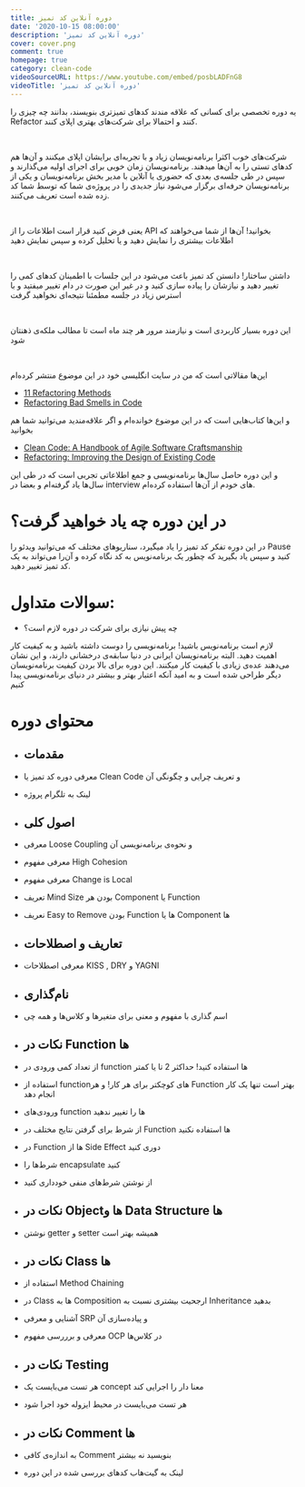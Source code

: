 ```yaml
---
title: دوره آنلاین کد تمیز
date: '2020-10-15 08:00:00'
description: 'دوره آنلاین کد تمیز'
cover: cover.png
comment: true
homepage: true
category: clean-code
videoSourceURL: https://www.youtube.com/embed/posbLADFnG8
videoTitle: 'دوره آنلاین کد تمیز'
---
```


یه دوره تخصصی برای کسانی که علاقه مندند کد‌های تمیزتری بنویسند، بدانند چه چیزی را Refactor کنند و احتمالا برای شرکت‌های بهتری اپلای کنند.

<br />

شرکت‌های خوب اکثرا برنامه‌نویسان زیاد و با تجربه‌ای برایشان اپلای میکنند و آن‌ها هم کد‌های تستی را به آن‌ها میدهند. برنامه‌نویسان زمان خوبی برای اجرای اولیه می‌گذارند و سپس در طی جلسه‌ی بعدی که حضوری یا آنلاین با مدیر بخش برنامه‌نویسان و یکی از برنامه‌نویسان حرفه‌ای برگزار می‌شود نیاز جدیدی را در پروژه‌ی شما که توسط شما کد زده شده است تعریف می‌کنند.

<br />

یعنی فرض کنید قرار است اطلاعات را از API بخوانید! آن‌ها از شما می‌خواهند که اطلاعات بیشتری را نمایش دهید و یا تحلیل کرده و سپس نمایش دهید

<br />

داشتن ساختار! دانستن کد تمیز باعث می‌شود در این جلسات با اطمینان کد‌های کمی را تغییر دهید و نیازشان را پیاده ‌سازی کنید و در غیر این صورت در دام تغییر میفتید و با استرس زیاد در جلسه مطمئنا نتیجه‌ای نخواهید گرفت

<br />

این دوره بسیار کاربردی‌ است و نیازمند مرور هر چند ماه است تا مطالب ملکه‌ی ذهنتان شود

<br />

این‌ها مقالاتی است که من در سایت انگلیسی خود در این موضوع منتشر کرده‌ام

<div class="ltr">

- [11 Refactoring Methods](https://ehsangazar.com/11-refactoring-methods-197a3921a196)
- [Refactoring Bad Smells in Code](https://ehsangazar.com/refactoring-bad-smells-in-code-8c8eccad9833)

</div>

و این‌ها کتاب‌هایی است که در این موضوع خوانده‌ام و اگر علاقه‌مندید می‌توانید شما هم بخوانید

<div class="ltr">

- [Clean Code: A Handbook of Agile Software Craftsmanship
  ](https://www.goodreads.com/book/show/3735293-clean-code)
- [Refactoring: Improving the Design of Existing Code
  ](https://www.goodreads.com/book/show/44936.Refactoring?ac=1&from_search=true&qid=IbBJGCdTUJ&rank=1)

</div>

و این دوره حاصل سال‌ها برنامه‌نویسی و جمع اطلاعاتی تجربی است که در طی این سال‌ها یاد گرفته‌ام و بعضا در interview های خودم از آن‌ها استفاده کرده‌ام.

# در این دوره چه یاد خواهید گرفت؟

در این دوره تفکر کد تمیز را یاد میگیرد، سناریو‌های مختلف که می‌توانید ویدئو را Pause کنید و سپس یاد بگیرید که چطور یک برنامه‌نویس به کد نگاه کرده و آن‌را می‌تواند به یک کد تمیز تغییر دهید.

# سوالات متداول:

- چه پیش‌ نیازی برای شرکت در دوره لازم است؟

لازم است برنامه‌نویس باشید! برنامه‌نویسی را دوست داشته باشید و به کیفیت کار اهمیت دهید. البته برنامه‌نویسان ایرانی در دنیا سابقه‌ی درخشانی دارند، و این نشان می‌دهند عده‌ی زیادی با کیفیت کار میکنند. این دوره برای بالا بردن کیفیت برنامه‌نویسان دیگر طراحی شده است و به امید آنکه اعتبار بهتر و بیشتر در دنیای برنامه‌نویسی پیدا کنیم

# محتوای دوره

<div class="course-items">

- ## مقدمات

- معرفی دوره کد تمیز یا Clean Code و تعریف چرایی و چگونگی آن
- لینک به تلگرام پروژه

- ## اصول کلی

- معرفی Loose Coupling و نحوه‌ی برنامه‌نویسی آن
- معرفی مفهوم High Cohesion
- معرفی مفهوم Change is Local
- تعریف Mind Size بودن هر Component یا Function
- نعریف Easy to Remove بودن Function ها یا Component ها

- ## تعاریف و اصطلاحات

- معرفی اصطلاحات KISS , DRY و YAGNI

- ## نام‌گذاری

- اسم گذاری با مفهوم و معنی برای متغیر‌ها و کلاس‌ها و همه چی

- ## نکات در Function ‌ها

- از تعداد کمی ورودی در function ها استفاده کنید! حداکثر 2 تا یا کمتر
- استفاده از functionهای کوچکتر برای هر کار! و هر Function بهتر است تنها یک کار انجام دهد
- ورودی‌های function ها را تغییر ندهید
- از شرط برای گرفتن نتایج مختلف در Function ها استفاده نکنید
- در Function ها از Side Effect دوری کنید
- شرط‌ها را encapsulate کنید
- از نوشتن شرط‌های منفی خودداری کنید

- ## نکات در Objectها و Data Structure ‌ها

- نوشتن getter و setter همیشه بهتر است

- ## نکات در Class ها

- استفاده از Method Chaining
- در Class ها به Composition ارجحیت بیشتری نسبت به Inheritance بدهید
- آشنایی و معرفی SRP و پیاده‌سازی آن
- معرفی و برررسی مفهوم OCP در کلاس‌ها

- ## نکات در Testing

- هر تست می‌بایست یک concept معنا دار را اجرایی کند
- هر تست می‌بایست در محیط ایزوله خود اجرا شود

- ## نکات در Comment ها

- به اندازه‌ی کافی Comment بنویسید نه بیشتر
- لینک به گیت‌هاب کد‌های بررسی شده در این دوره

</div>
